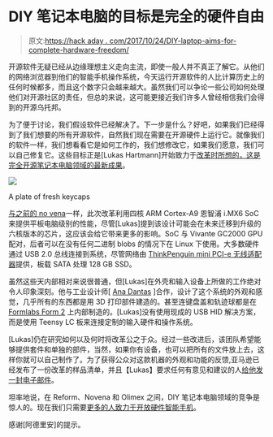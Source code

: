 # DIY 笔记本电脑的目标是完全的硬件自由

> 原文:[https://hack aday . com/2017/10/24/DIY-laptop-aims-for-complete-hardware-freedom/](https://hackaday.com/2017/10/24/diy-laptop-aims-for-complete-hardware-freedom/)

开源软件无疑已经从边缘理想主义走向主流，即使一般人并不真正了解它。从他们的网络浏览器到他们的智能手机操作系统，今天运行开源软件的人比计算历史上的任何时候都多，而且这个数字只会越来越大。虽然我们可以争论一些公司如何处理他们对开源社区的责任，但总的来说，这可能更接近我们许多人曾经相信我们会得到的开源乌托邦。

为了便于讨论，我们假设软件已经解决了。下一步是什么？好吧，如果我们已经得到了我们想要的所有开源软件，自然我们现在需要在开源硬件上运行它。就像我们的软件一样，我们想看看它是如何工作的，我们想修改它，如果我们愿意，我们可以自己修复它。这些目标正是[Lukas Hartmann]开始致力于[改革时所想的，这是完全开源笔记本电脑领域的最新成果](http://mntmn.com/reform/)。

[![](../Images/a89a6647b249fc276a042dc79ab879ad.png)](https://hackaday.com/wp-content/uploads/2017/10/reform_detail.jpg)

A plate of fresh keycaps

[与之前的 no vena](https://hackaday.com/2014/01/12/bunnies-open-source-laptop-is-ready-for-production/)一样，此次改革利用四核 ARM Cortex-A9 恩智浦 i.MX6 SoC 来提供平板电脑级别的性能，尽管[Lukas]提到该设计可能会在未来迁移到升级的六核版本的芯片，这应该会给它带来更多的影响。SoC 与 Vivante GC2000 GPU 配对，后者可以在没有任何二进制 blobs 的情况下在 Linux 下使用。大多数硬件通过 USB 2.0 总线连接到系统，尽管网络由 [ThinkPenguin mini PCI-e 无线适配器](https://www.thinkpenguin.com/gnu-linux/penguin-wireless-n-mini-pcie)提供，板载 SATA 处理 128 GB SSD。

虽然这些天内部相对来说很普通，但[Lukas]在外壳和输入设备上所做的工作绝对令人印象深刻。他与工业设计师[ [Ana Dantas](http://www.ana-dantas.com/) ]合作，设计了这个系统的外观和感觉，几乎所有的东西都是用 3D 打印部件建造的。甚至连键盘盖和轨迹球都是在 [Formlabs Form 2](https://hackaday.com/2016/10/08/design-and-testing-of-the-form-2/) 上内部制造的。[Lukas]没有使用现成的 USB HID 解决方案，而是使用 Teensy LC 板来连接定制的输入硬件和操作系统。

[Lukas]仍在研究如何以及何时将改革公之于众。经过一些改进后，该团队希望能够提供套件和单独的部件，当然，如果你有设备，也可以把所有的文件放上去，这样你就可以自己制作了。为了获得公众对这款机器的外观和功能的反馈,亚马逊已经发布了一份改革的样品清单，并且【Lukas】要求任何有意见和建议的人[给他发一封电子邮件](mailto:lukas@mntmn.com)。

坦率地说，在 Reform、Novena 和 Olimex 之间，DIY 笔记本电脑领域的竞争是惊人的。现在我们只需要[更多的人致力于开放硬件智能手机](https://hackaday.com/2017/09/19/hackaday-prize-entry-the-50-raspberry-pi-smartphone/)。

感谢[阿德里安]的提示。